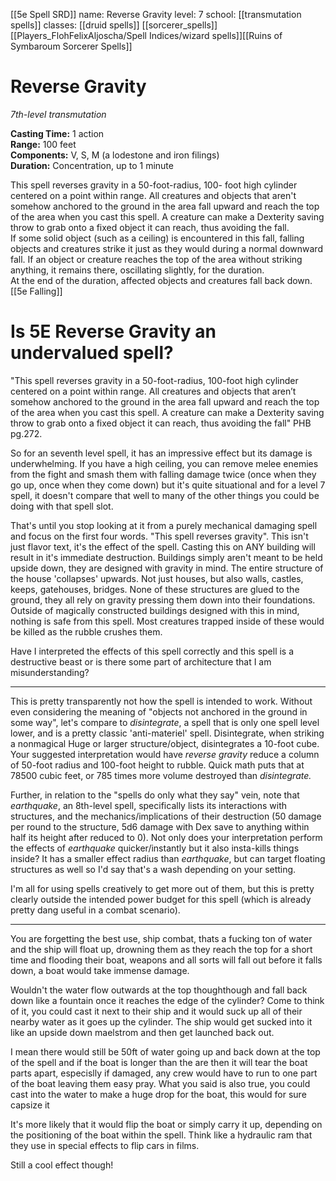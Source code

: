 [[5e Spell SRD]]
name: Reverse Gravity
level: 7
school: [[transmutation spells]]
classes: [[druid spells]]
         [[sorcerer_spells]]
         [[Players_FlohFelixAljoscha/Spell Indices/wizard spells]][[Ruins of Symbaroum Sorcerer Spells]]

# Reverse Gravity 
_7th-level transmutation_ 

**Casting Time:** 1 action    
**Range:** 100 feet    
**Components:** V, S, M (a lodestone and iron filings)    
**Duration:** Concentration, up to 1 minute 

This spell reverses gravity in a 50-foot-radius, 100- foot high cylinder centered on a point within range. All creatures and objects that aren't somehow anchored to the ground in the area fall upward and reach the top of the area when you cast this spell. A creature can make a Dexterity saving throw to grab onto a fixed object it can reach, thus avoiding the fall.    
If some solid object (such as a ceiling) is encountered in this fall, falling objects and creatures strike it just as they would during a normal downward fall. If an object or creature reaches the top of the area without striking anything, it remains there, oscillating slightly, for the duration.    
At the end of the duration, affected objects and creatures fall back down.  [[5e Falling]]



# Is 5E Reverse Gravity an undervalued spell?

"This spell reverses gravity in a 50-foot-radius, 100-foot high cylinder centered on a point within range. All creatures and objects that aren’t somehow anchored to the ground in the area fall upward and reach the top of the area when you cast this spell. A creature can make a Dexterity saving throw to grab onto a fixed object it can reach, thus avoiding the fall" PHB pg.272.

So for an seventh level spell, it has an impressive effect but its damage is underwhelming. If you have a high ceiling, you can remove melee enemies from the fight and smash them with falling damage twice (once when they go up, once when they come down) but it's quite situational and for a level 7 spell, it doesn't compare that well to many of the other things you could be doing with that spell slot.

That's until you stop looking at it from a purely mechanical damaging spell and focus on the first four words. "This spell reverses gravity". This isn't just flavor text, it's the effect of the spell. Casting this on ANY building will result in it's immediate destruction. Buildings simply aren't meant to be held upside down, they are designed with gravity in mind. The entire structure of the house 'collapses' upwards. Not just houses, but also walls, castles, keeps, gatehouses, bridges. None of these structures are glued to the ground, they all rely on gravity pressing them down into their foundations. Outside of magically constructed buildings designed with this in mind, nothing is safe from this spell. Most creatures trapped inside of these would be killed as the rubble crushes them.

Have I interpreted the effects of this spell correctly and this spell is a destructive beast or is there some part of architecture that I am misunderstanding?

---
This is pretty transparently not how the spell is intended to work. Without even considering the meaning of "objects not anchored in the ground in some way", let's compare to _disintegrate_, a spell that is only one spell level lower, and is a pretty classic 'anti-materiel' spell. Disintegrate, when striking a nonmagical Huge or larger structure/object, disintegrates a 10-foot cube. Your suggested interpretation would have _reverse gravity_ reduce a column of 50-foot radius and 100-foot height to rubble. Quick math puts that at 78500 cubic feet, or 785 times more volume destroyed than _disintegrate._

Further, in relation to the "spells do only what they say" vein, note that _earthquake_, an 8th-level spell, specifically lists its interactions with structures, and the mechanics/implications of their destruction (50 damage per round to the structure, 5d6 damage with Dex save to anything within half its height after reduced to 0). Not only does your interpretation perform the effects of _earthquake_ quicker/instantly but it also insta-kills things inside? It has a smaller effect radius than _earthquake_, but can target floating structures as well so I'd say that's a wash depending on your setting.

I'm all for using spells creatively to get more out of them, but this is pretty clearly outside the intended power budget for this spell (which is already pretty dang useful in a combat scenario).



---
You are forgetting the best use, ship combat, thats a fucking ton of water and the ship will float up, drowning them as they reach the top for a short time and flooding their boat, weapons and all sorts will fall out before it falls down, a boat would take immense damage.


Wouldn't the water flow outwards at the top thoughthough and fall back down like a fountain once it reaches the edge of the cylinder? Come to think of it, you could cast it next to their ship and it would suck up all of their nearby water as it goes up the cylinder. The ship would get sucked into it like an upside down maelstrom and then get launched back out.



I mean there would still be 50ft of water going up and back down at the top of the spell and if the boat is longer than the are then it will tear the boat parts apart, especislly if damaged, any crew would have to run to one part of the boat leaving them easy pray. What you said is also true, you could cast into the water to make a huge drop for the boat, this would for sure capsize it


It's more likely that it would flip the boat or simply carry it up, depending on the positioning of the boat within the spell. Think like a hydraulic ram that they use in special effects to flip cars in films.

Still a cool effect though!
